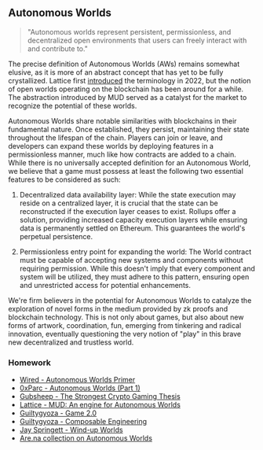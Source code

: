 ## Autonomous Worlds

> "Autonomous worlds represent persistent, permissionless, and decentralized open environments that users can freely interact with and contribute to."

The precise definition of Autonomous Worlds (AWs) remains somewhat elusive, as it is more of an abstract concept that has yet to be fully crystallized. Lattice first [introduced](https://0xparc.org/blog/autonomous-worlds) the terminology in 2022, but the notion of open worlds operating on the blockchain has been around for a while. The abstraction introduced by MUD served as a catalyst for the market to recognize the potential of these worlds.

Autonomous Worlds share notable similarities with blockchains in their fundamental nature. Once established, they persist, maintaining their state throughout the lifespan of the chain. Players can join or leave, and developers can expand these worlds by deploying features in a permissionless manner, much like how contracts are added to a chain. While there is no universally accepted definition for an Autonomous World, we believe that a game must possess at least the following two essential features to be considered as such:

1. Decentralized data availability layer: While the state execution may reside on a centralized layer, it is crucial that the state can be reconstructed if the execution layer ceases to exist. Rollups offer a solution, providing increased capacity execution layers while ensuring data is permanently settled on Ethereum. This guarantees the world's perpetual persistence.

2. Permissionless entry point for expanding the world: The World contract must be capable of accepting new systems and components without requiring permission. While this doesn't imply that every component and system will be utilized, they must adhere to this pattern, ensuring open and unrestricted access for potential enhancements.

We're firm believers in the potential for Autonomous Worlds to catalyze the exploration of novel forms in the medium provided by zk proofs and blockchain technology. This is not only about games, but also about new forms of artwork, coordination, fun, emerging from tinkering and radical innovation, eventually questioning the very notion of "play" in this brave new decentralized and trustless world.

### Homework

- [Wired - Autonomous Worlds Primer](https://www.wired.com/story/autonomous-worlds-aim-to-free-online-games-from-corporate-control/)
- [0xParc - Autonomous Worlds (Part 1)](https://0xparc.org/blog/autonomous-worlds)
- [Gubsheep - The Strongest Crypto Gaming Thesis](https://gubsheep.substack.com/p/the-strongest-crypto-gaming-thesis)
- [Lattice - MUD: An engine for Autonomous Worlds](https://lattice.xyz/blog/mud-an-engine-for-autonomous-worlds)
- [Guiltygyoza - Game 2.0](https://www.guiltygyoza.xyz/2022/07/game2)
- [Guiltygyoza - Composable Engineering](https://www.guiltygyoza.xyz/2023/05/composable-engineering)
- [Jay Springett - Wind-up Worlds](https://www.thejaymo.net/2022/05/06/wind-up-worlds/)
- [Are.na collection on Autonomous Worlds](https://www.are.na/sylve-chevet/on-chain-realities-and-autonomous-worlds)
